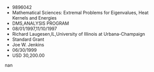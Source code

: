 
* 9896042
* Mathematical Sciences: Extremal Problems for Eigenvalues, Heat Kernels and Energies
* DMS,ANALYSIS PROGRAM
* 08/01/1997,11/10/1997
* Richard Laugesen,IL,University of Illinois at Urbana-Champaign
* Standard Grant
* Joe W. Jenkins
* 06/30/1999
* USD 30,200.00

nan
